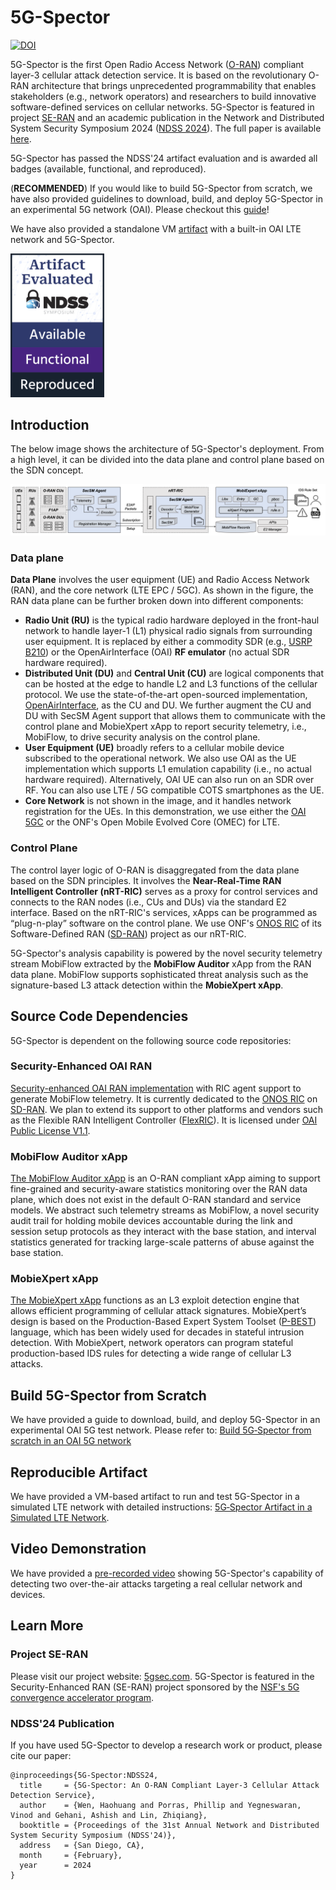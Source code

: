 # 5G-Spector

[![DOI](https://zenodo.org/badge/DOI/10.5281/zenodo.10154551.svg)](https://doi.org/10.5281/zenodo.10154551)

5G-Spector is the first Open Radio Access Network ([O-RAN](https://www.o-ran.org/)) compliant layer-3 cellular attack detection service. It is based on the revolutionary O-RAN architecture that brings unprecedented programmability that enables stakeholders (e.g., network operators) and researchers to build innovative software-defined services on cellular networks. 5G-Spector is featured in project [SE-RAN](https://5gsec.com) and an academic publication in the Network and Distributed System Security Symposium 2024 ([NDSS 2024](https://www.ndss-symposium.org/ndss2024/)). The full paper is available [here](https://web.cse.ohio-state.edu/~wen.423/papers/5G-Spector-NDSS24.pdf).

5G-Spector has passed the NDSS'24 artifact evaluation and is awarded all badges (available, functional, and reproduced).

(**RECOMMENDED**) If you would like to build 5G-Spector from scratch, we have also provided guidelines to download, build, and deploy 5G-Spector in an experimental 5G network (OAI). Please checkout this [guide](https://github.com/5GSEC/5G-Spector/wiki/Build-5G%E2%80%90Spector-from-scratch-in-an-OAI-5G-network)!

We have also provided a standalone VM [artifact](#reproducible-artifact) with a built-in OAI LTE network and 5G-Spector.

[<img src="./figure/badge-AFR.png" width="150" />](./figure/badge-AFR.png)

## Introduction

The below image shows the architecture of 5G-Spector's deployment. From a high level, it can be divided into the data plane and control plane based on the SDN concept.

![alt text](./figure/arch.png)

### Data plane
**Data Plane** involves the user equipment (UE) and Radio Access Network (RAN), and the core network (LTE EPC / 5GC). As shown in the figure, the RAN data plane can be further broken down into different components:

- **Radio Unit (RU)** is the typical radio hardware deployed in the front-haul network to handle layer-1 (L1) physical radio signals from surrounding user equipment. It is replaced by either a commodity SDR (e.g., [USRP B210](https://www.ettus.com/all-products/ub210-kit/)) or the OpenAirInterface (OAI) **RF emulator** (no actual SDR hardware required).
- **Distributed Unit (DU)** and **Central Unit (CU)** are logical components that can be hosted at the edge to handle L2 and L3 functions of the cellular protocol. We use the state-of-the-art open-sourced implementation, [OpenAirInterface](https://gitlab.eurecom.fr/oai/openairinterface5g/), as the CU and DU. We further augment the CU and DU with SecSM Agent support that allows them to communicate with the control plane and MobieXpert xApp to report security telemetry, i.e., MobiFlow, to drive security analysis on the control plane.
- **User Equipment (UE)** broadly refers to a cellular mobile device subscribed to the operational network. We also use OAI as the UE implementation which supports L1 emulation capability (i.e., no actual hardware required). Alternatively, OAI UE can also run on an SDR over RF. You can also use LTE / 5G compatible COTS smartphones as the UE.
- **Core Network** is not shown in the image, and it handles network registration for the UEs. In this demonstration, we use either the [OAI 5GC](https://gitlab.eurecom.fr/oai/cn5g/oai-cn5g-fed/) or the ONF's Open Mobile Evolved Core (OMEC) for LTE.

### Control Plane 

The control layer logic of O-RAN is disaggregated from the data plane based on the SDN principles. It involves the **Near-Real-Time RAN Intelligent Controller (nRT-RIC)** serves as a proxy for
control services and connects to the RAN nodes (i.e., CUs and DUs) via the standard E2 interface. Based on the nRT-RIC's services, xApps can be programmed as “plug-n-play” software on the control plane. We use ONF's [ONOS RIC](https://docs.onosproject.org/v0.6.0/onos-cli/docs/cli/onos_ric/) of its Software-Defined RAN ([SD-RAN](https://docs.sd-ran.org/master/index.html)) project as our nRT-RIC.

5G-Spector's analysis capability is powered by the novel security telemetry stream MobiFlow extracted by the **MobiFlow Auditor** xApp from the RAN data plane. MobiFlow supports sophisticated threat analysis such as the signature-based L3 attack detection within the **MobieXpert xApp**. 


## Source Code Dependencies

5G-Spector is dependent on the following source code repositories:

### Security-Enhanced OAI RAN

[Security-enhanced OAI RAN implementation](https://github.com/5GSEC/OAI-5G) with RIC agent support to generate MobiFlow telemetry. It is currently dedicated to the [ONOS RIC](https://docs.onosproject.org/v0.6.0/onos-cli/docs/cli/onos_ric/) on [SD-RAN](https://docs.sd-ran.org/master/index.html). We plan to extend its support to other platforms and vendors such as the Flexible RAN Intelligent Controller ([FlexRIC](https://gitlab.eurecom.fr/mosaic5g/flexric)). It is licensed under [OAI Public License V1.1](https://openairinterface.org/legal/oai-public-license/).

### MobiFlow Auditor xApp

[The MobiFlow Auditor xApp](https://github.com/5GSEC/MobiFlow-Auditor) is an O-RAN compliant xApp aiming to support fine-grained and security-aware statistics monitoring over the RAN data plane, which does not exist in the default O-RAN standard and service models. We abstract such telemetry streams as MobiFlow, a novel security audit trail for holding mobile devices accountable during the link and session setup protocols as they interact with the base station, and interval statistics generated for tracking large-scale patterns of abuse against the base station.


### MobieXpert xApp

[The MobieXpert xApp](https://github.com/5GSEC/MobieXpert) functions as an L3 exploit detection engine that allows efficient programming of cellular attack signatures. MobieXpert’s design is based on the Production-Based Expert System Toolset ([P-BEST](https://ieeexplore.ieee.org/document/766911)) language, which has been widely used for decades in stateful intrusion detection. With MobieXpert, network operators can program stateful production-based IDS rules for detecting a wide range of cellular L3 attacks.

## Build 5G-Spector from Scratch

We have provided a guide to download, build, and deploy 5G-Spector in an experimental OAI 5G test network. Please refer to:
[Build 5G‐Spector from scratch in an OAI 5G network](https://github.com/5GSEC/5G-Spector/wiki/Build-5G%E2%80%90Spector-from-scratch-in-an-OAI-5G-network)


## Reproducible Artifact

We have provided a VM-based artifact to run and test 5G-Spector in a simulated LTE network with detailed instructions:
[5G‐Spector Artifact in a Simulated LTE Network](https://github.com/5GSEC/5G-Spector/wiki/5G%E2%80%90Spector-Artifact-in-a-Simulated-LTE-Network).


## Video Demonstration

We have provided a [pre-recorded video](https://www.5gsec.com/post/5g-spector-demo) showing 5G-Spector's capability of detecting two over-the-air attacks targeting a real cellular network and devices.


## Learn More

### Project SE-RAN

Please visit our project website: [5gsec.com](https://www.5gsec.com/). 5G-Spector is featured in the Security-Enhanced RAN (SE-RAN) project sponsored by the [NSF's 5G convergence accelerator program](https://www.nsf.gov/awardsearch/showAward?AWD_ID=2326882&HistoricalAwards=false).

### NDSS'24 Publication

If you have used 5G-Spector to develop a research work or product, please cite our paper:

```
@inproceedings{5G-Spector:NDSS24,
  title     = {5G-Spector: An O-RAN Compliant Layer-3 Cellular Attack Detection Service},
  author    = {Wen, Haohuang and Porras, Phillip and Yegneswaran, Vinod and Gehani, Ashish and Lin, Zhiqiang},
  booktitle = {Proceedings of the 31st Annual Network and Distributed System Security Symposium (NDSS'24)},
  address   = {San Diego, CA},
  month     = {February},
  year      = 2024
}
```
